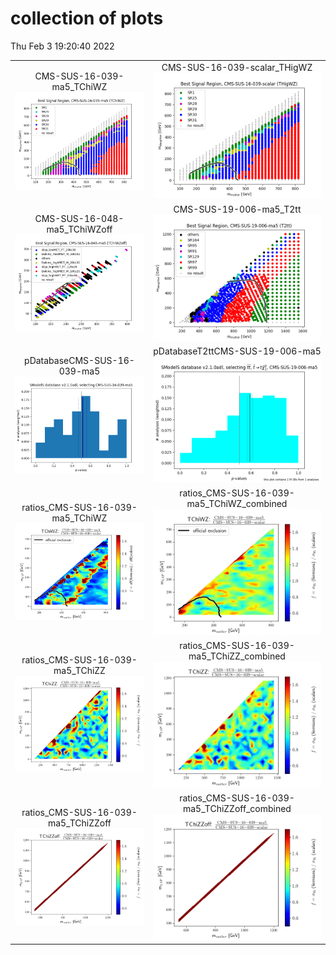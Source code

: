 # collection of plots
Thu Feb  3 19:20:40 2022

|                    |                  |
|:------------------:|:----------------:|
|  CMS-SUS-16-039-ma5_TChiWZ ![./bestSR_CMS-SUS-16-039-ma5_TChiWZ.png](./bestSR_CMS-SUS-16-039-ma5_TChiWZ.png?1643912440.74827) |  CMS-SUS-16-039-scalar_THigWZ ![./bestSR_CMS-SUS-16-039-scalar_THigWZ.png](./bestSR_CMS-SUS-16-039-scalar_THigWZ.png?1643912440.74827) |
|  CMS-SUS-16-048-ma5_TChiWZoff ![./bestSR_CMS-SUS-16-048-ma5_TChiWZoff.png](./bestSR_CMS-SUS-16-048-ma5_TChiWZoff.png?1643912440.74827) |  CMS-SUS-19-006-ma5_T2tt ![./bestSR_CMS-SUS-19-006-ma5_T2tt.png](./bestSR_CMS-SUS-19-006-ma5_T2tt.png?1643912440.74827) |
|  pDatabaseCMS-SUS-16-039-ma5 ![./pDatabaseCMS-SUS-16-039-ma5.png](./pDatabaseCMS-SUS-16-039-ma5.png?1643912440.74827) |  pDatabaseT2ttCMS-SUS-19-006-ma5 ![./pDatabaseT2ttCMS-SUS-19-006-ma5.png](./pDatabaseT2ttCMS-SUS-19-006-ma5.png?1643912440.74827) |
|  ratios_CMS-SUS-16-039-ma5_TChiWZ ![./ratios_CMS-SUS-16-039-ma5_TChiWZ.png](./ratios_CMS-SUS-16-039-ma5_TChiWZ.png?1643912440.74827) |  ratios_CMS-SUS-16-039-ma5_TChiWZ_combined ![./ratios_CMS-SUS-16-039-ma5_TChiWZ_combined.png](./ratios_CMS-SUS-16-039-ma5_TChiWZ_combined.png?1643912440.74827) |
|  ratios_CMS-SUS-16-039-ma5_TChiZZ ![./ratios_CMS-SUS-16-039-ma5_TChiZZ.png](./ratios_CMS-SUS-16-039-ma5_TChiZZ.png?1643912440.74827) |  ratios_CMS-SUS-16-039-ma5_TChiZZ_combined ![./ratios_CMS-SUS-16-039-ma5_TChiZZ_combined.png](./ratios_CMS-SUS-16-039-ma5_TChiZZ_combined.png?1643912440.74827) |
|  ratios_CMS-SUS-16-039-ma5_TChiZZoff ![./ratios_CMS-SUS-16-039-ma5_TChiZZoff.png](./ratios_CMS-SUS-16-039-ma5_TChiZZoff.png?1643912440.74827) |  ratios_CMS-SUS-16-039-ma5_TChiZZoff_combined ![./ratios_CMS-SUS-16-039-ma5_TChiZZoff_combined.png](./ratios_CMS-SUS-16-039-ma5_TChiZZoff_combined.png?1643912440.74827) |

